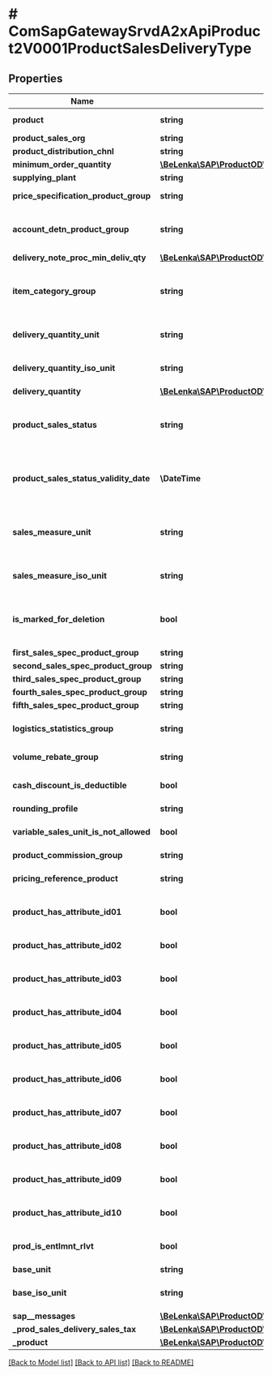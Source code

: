 # # ComSapGatewaySrvdA2xApiProduct2V0001ProductSalesDeliveryType

## Properties

Name | Type | Description | Notes
------------ | ------------- | ------------- | -------------
**product** | **string** | Product Number | [optional]
**product_sales_org** | **string** |  | [optional]
**product_distribution_chnl** | **string** |  | [optional]
**minimum_order_quantity** | [**\BeLenka\SAP\ProductODV4\Model\MinimumOrderQty**](MinimumOrderQty.md) |  | [optional]
**supplying_plant** | **string** |  | [optional]
**price_specification_product_group** | **string** | Product Pricing Group | [optional]
**account_detn_product_group** | **string** | Account Assignment Group for Material | [optional]
**delivery_note_proc_min_deliv_qty** | [**\BeLenka\SAP\ProductODV4\Model\MinimumDeliveryQty**](MinimumDeliveryQty.md) |  | [optional]
**item_category_group** | **string** | Item Category Group from Material Master | [optional]
**delivery_quantity_unit** | **string** | Unit Of Measure Of Delivery Unit | [optional]
**delivery_quantity_iso_unit** | **string** | ISO Code for Unit of Measurement | [optional]
**delivery_quantity** | [**\BeLenka\SAP\ProductODV4\Model\DeliveryUnit**](DeliveryUnit.md) |  | [optional]
**product_sales_status** | **string** | Distribution-chain-specific material status | [optional]
**product_sales_status_validity_date** | **\DateTime** | Date from which distr.-chain-spec. material status is valid | [optional]
**sales_measure_unit** | **string** | Base Unit of Measure - No Conversion Routine | [optional]
**sales_measure_iso_unit** | **string** | ISO Code for Unit of Measurement | [optional]
**is_marked_for_deletion** | **bool** | Ind.: Flag material for deletion at distribution chain level | [optional]
**first_sales_spec_product_group** | **string** |  | [optional]
**second_sales_spec_product_group** | **string** |  | [optional]
**third_sales_spec_product_group** | **string** |  | [optional]
**fourth_sales_spec_product_group** | **string** |  | [optional]
**fifth_sales_spec_product_group** | **string** |  | [optional]
**logistics_statistics_group** | **string** | Material statistics group | [optional]
**volume_rebate_group** | **string** | Volume rebate group | [optional]
**cash_discount_is_deductible** | **bool** | Cash Discount Indicator | [optional]
**rounding_profile** | **string** |  | [optional]
**variable_sales_unit_is_not_allowed** | **bool** | Variable Sales Unit Not Allowed | [optional]
**product_commission_group** | **string** |  | [optional]
**pricing_reference_product** | **string** | Pricing Reference Material | [optional]
**product_has_attribute_id01** | **bool** | ID for product attribute 1 | [optional]
**product_has_attribute_id02** | **bool** | ID for product attribute 2 | [optional]
**product_has_attribute_id03** | **bool** | ID for product attribute 3 | [optional]
**product_has_attribute_id04** | **bool** | ID for product attribute 4 | [optional]
**product_has_attribute_id05** | **bool** | ID for product attribute 5 | [optional]
**product_has_attribute_id06** | **bool** | ID for product attribute 6 | [optional]
**product_has_attribute_id07** | **bool** | ID for product attribute 7 | [optional]
**product_has_attribute_id08** | **bool** | ID for product attribute 8 | [optional]
**product_has_attribute_id09** | **bool** | ID for product attribute 9 | [optional]
**product_has_attribute_id10** | **bool** | ID for product attribute 10 | [optional]
**prod_is_entlmnt_rlvt** | **bool** | Relevant for Entitlement Generation | [optional]
**base_unit** | **string** |  | [optional]
**base_iso_unit** | **string** | ISO Code for Unit of Measurement | [optional]
**sap__messages** | [**\BeLenka\SAP\ProductODV4\Model\ComSapGatewaySrvdA2xApiProduct2V0001SAPMessage[]**](ComSapGatewaySrvdA2xApiProduct2V0001SAPMessage.md) |  | [optional]
**_prod_sales_delivery_sales_tax** | [**\BeLenka\SAP\ProductODV4\Model\ComSapGatewaySrvdA2xApiProduct2V0001ProdSalesDeliverySalesTaxType[]**](ComSapGatewaySrvdA2xApiProduct2V0001ProdSalesDeliverySalesTaxType.md) |  | [optional]
**_product** | [**\BeLenka\SAP\ProductODV4\Model\ComSapGatewaySrvdA2xApiProduct2V0001ProductType**](ComSapGatewaySrvdA2xApiProduct2V0001ProductType.md) |  | [optional]

[[Back to Model list]](../../README.md#models) [[Back to API list]](../../README.md#endpoints) [[Back to README]](../../README.md)
